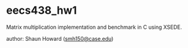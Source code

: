 # eecs438_hw1
Matrix multiplication implementation and benchmark in C using XSEDE.

author: Shaun Howard (smh150@case.edu)
